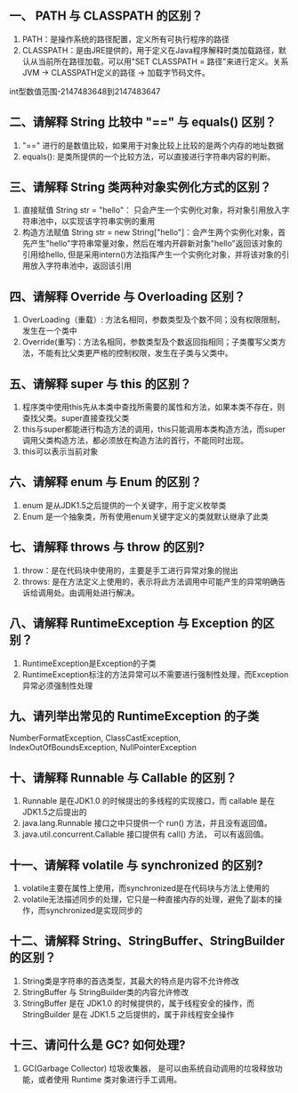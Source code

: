 ## 一、 PATH 与 CLASSPATH 的区别？
1. PATH：是操作系统的路径配置，定义所有可执行程序的路径
2. CLASSPATH：是由JRE提供的，用于定义在Java程序解释时类加载路径，默认从当前所在路径加载，可以用"SET CLASSPATH = 路径"来进行定义。关系 JVM -> CLASSPATH定义的路径 -> 加载字节码文件。

int型数值范围-2147483648到2147483647

## 二、请解释 String 比较中 "==" 与 equals() 区别？
1. "==" 进行的是数值比较，如果用于对象比较上比较的是两个内存的地址数据
2. equals(): 是类所提供的一个比较方法，可以直接进行字符串内容的判断。 

## 三、请解释 String 类两种对象实例化方式的区别？
1. 直接赋值 String str = "hello"： 只会产生一个实例化对象，将对象引用放入字符串池中，以实现该字符串实例的重用
2. 构造方法赋值 String str = new String["hello"]：会产生两个实例化对象，首先产生"hello"字符串常量对象，然后在堆内开辟新对象"hello"返回该对象的引用给hello, 但是采用intern()方法指挥产生一个实例化对象，并将该对象的引用放入字符串池中，返回该引用

## 四、请解释 Override 与 Overloading 区别？
1. OverLoading（重载）: 方法名相同，参数类型及个数不同；没有权限限制，发生在一个类中
2. Override(重写)：方法名相同，参数类型及个数返回指相同；子类覆写父类方法，不能有比父类更严格的控制权限，发生在子类与父类中。

## 五、请解释 super 与 this 的区别？
1. 程序类中使用this先从本类中查找所需要的属性和方法，如果本类不存在，则查找父类。super直接查找父类
2. this与super都能进行构造方法的调用，this只能调用本类构造方法，而super调用父类构造方法，都必须放在构造方法的首行，不能同时出现。
3. this可以表示当前对象

## 六、请解释 enum 与 Enum 的区别？
1. enum 是从JDK1.5之后提供的一个关键字，用于定义枚举类
2. Enum 是一个抽象类，所有使用enum关键字定义的类就默认继承了此类

## 七、请解释 throws 与 throw 的区别?
1. throw：是在代码块中使用的，主要是手工进行异常对象的抛出
2. throws: 是在方法定义上使用的，表示将此方法调用中可能产生的异常明确告诉给调用处。由调用处进行解决。

## 八、请解释 RuntimeException 与 Exception 的区别？
1. RuntimeException是Exception的子类
2. RuntimeException标注的方法异常可以不需要进行强制性处理，而Exception异常必须强制性处理

## 九、请列举出常见的 RuntimeException 的子类
NumberFormatException, ClassCastException, IndexOutOfBoundsException, NullPointerException


## 十、请解释 Runnable 与 Callable 的区别？
1. Runnable 是在JDK1.0 的时候提出的多线程的实现接口，而 callable 是在JDK1.5之后提出的
2. java.lang.Runnable 接口之中只提供一个 run() 方法，并且没有返回值。
3. java.util.concurrent.Callable 接口提供有 call() 方法， 可以有返回值。

## 十一、请解释 volatile 与 synchronized 的区别?
1. volatile主要在属性上使用，而synchronized是在代码块与方法上使用的
2. volatile无法描述同步的处理，它只是一种直接内存的处理，避免了副本的操作，而synchronized是实现同步的

## 十二、请解释 String、StringBuffer、StringBuilder 的区别？
1. String类是字符串的首选类型，其最大的特点是内容不允许修改
2. StringBuffer 与 StringBuilder类的内容允许修改
3. StringBuffer 是在 JDK1.0 的时候提供的，属于线程安全的操作，而 StringBuilder 是在 JDK1.5 之后提供的，属于非线程安全操作


## 十三、请问什么是 GC? 如何处理?
1. GC(Garbage Collector) 垃圾收集器， 是可以由系统自动调用的垃圾释放功能，或者使用 Runtime 类对象进行手工调用。